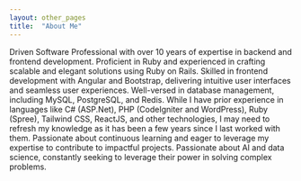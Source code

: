 ```yaml
---
layout: other_pages
title:  "About Me"
---
```

<p>
    Driven Software Professional with over 10 years of expertise in backend and frontend development. Proficient in Ruby and experienced in crafting scalable and elegant solutions using Ruby on Rails. Skilled in frontend development with Angular and Bootstrap, delivering intuitive user interfaces and seamless user experiences. Well-versed in database management, including MySQL, PostgreSQL, and Redis. While I have prior experience in languages like C# (ASP.Net), PHP (CodeIgniter and WordPress), Ruby (Spree), Tailwind CSS, ReactJS, and other technologies, I may need to refresh my knowledge as it has been a few years since I last worked with them. Passionate about continuous learning and eager to leverage my expertise to contribute to impactful projects. Passionate about AI and data science, constantly seeking to leverage their power in solving complex problems.
</p>